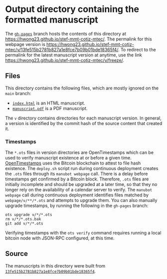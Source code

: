 # Output directory containing the formatted manuscript

The [`gh-pages`](https://github.com/hwong23/stef-mmt-cotiz-mtec/tree/gh-pages) branch hosts the contents of this directory at <https://hwong23.github.io/stef-mmt-cotiz-mtec/>.
The permalink for this webpage version is <https://hwong23.github.io/stef-mmt-cotiz-mtec/v/13fe515b2781b827a1e8fce7b09b01bde18365f4/>.
To redirect to the permalink for the latest manuscript version at anytime, use the link <https://hwong23.github.io/stef-mmt-cotiz-mtec/v/freeze/>.

## Files

This directory contains the following files, which are mostly ignored on the `main` branch:

+ [`index.html`](index.html) is an HTML manuscript.
+ [`manuscript.pdf`](manuscript.pdf) is a PDF manuscript.

The `v` directory contains directories for each manuscript version.
In general, a version is identified by the commit hash of the source content that created it.

### Timestamps

The `*.ots` files in version directories are OpenTimestamps which can be used to verify manuscript existence at or before a given time.
[OpenTimestamps](https://opentimestamps.org/) uses the Bitcoin blockchain to attest to file hash existence.
The `deploy.sh` script run during continuous deployment creates the `.ots` files through its `manubot webpage` call.
There is a delay before timestamps get confirmed by a Bitcoin block.
Therefore, `.ots` files are initially incomplete and should be upgraded at a later time, so that they no longer rely on the availability of a calendar server to verify.
The `manubot webpage` call during continuous deployment identifies files matched by `webpage/v/**/*.ots` and attempts to upgrade them.
You can also manually upgrade timestamps, by running the following in the `gh-pages` branch:

```shell
ots upgrade v/*/*.ots
rm v/*/*.ots.bak
git add v/*/*.ots
```

Verifying timestamps with the `ots verify` command requires running a local bitcoin node with JSON-RPC configured, at this time.

## Source

The manuscripts in this directory were built from
[`13fe515b2781b827a1e8fce7b09b01bde18365f4`](https://github.com/hwong23/stef-mmt-cotiz-mtec/commit/13fe515b2781b827a1e8fce7b09b01bde18365f4).
